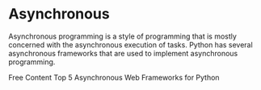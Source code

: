 # Asynchronous

Asynchronous programming is a style of programming that is mostly concerned with the asynchronous execution of tasks. Python has several asynchronous frameworks that are used to implement asynchronous programming.

<ResourceGroupTitle>Free Content</ResourceGroupTitle>
<BadgeLink colorScheme='yellow' badgeText='Read' href='https://geekflare.com/python-asynchronous-web-frameworks/'>Top 5 Asynchronous Web Frameworks for Python</BadgeLink>
